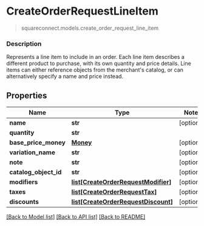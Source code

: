 # CreateOrderRequestLineItem
> squareconnect.models.create_order_request_line_item

### Description

Represents a line item to include in an order. Each line item describes a different product to purchase, with its own quantity and price details.  Line items can either reference objects from the merchant's catalog, or can alternatively specify a name and price instead.

## Properties
Name | Type | Notes
------------ | ------------- | -------------
**name** | **str** | [optional] 
**quantity** | **str** | 
**base_price_money** | [**Money**](Money.md) | [optional] 
**variation_name** | **str** | [optional] 
**note** | **str** | [optional] 
**catalog_object_id** | **str** | [optional] 
**modifiers** | [**list[CreateOrderRequestModifier]**](CreateOrderRequestModifier.md) | [optional] 
**taxes** | [**list[CreateOrderRequestTax]**](CreateOrderRequestTax.md) | [optional] 
**discounts** | [**list[CreateOrderRequestDiscount]**](CreateOrderRequestDiscount.md) | [optional] 

[[Back to Model list]](../README.md#documentation-for-models) [[Back to API list]](../README.md#documentation-for-api-endpoints) [[Back to README]](../README.md)


